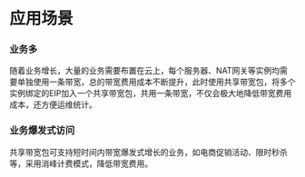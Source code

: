 # 应用场景

### 业务多

随着业务增长，大量的业务需要布置在云上，每个服务器、NAT网关等实例均需要单独使用一条带宽，总的带宽费用成本不断提升，此时使用共享带宽包，将多个实例绑定的EIP加入一个共享带宽包，共用一条带宽，不仅会极大地降低带宽费用成本，还方便运维统计。



### 业务爆发式访问

共享带宽包可支持短时间内带宽爆发式增长的业务，如电商促销活动、限时秒杀等，采用消峰计费模式，降低带宽费用。
